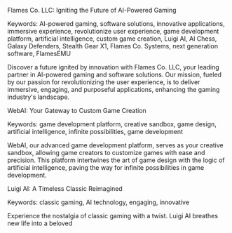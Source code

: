 Flames Co. LLC: Igniting the Future of AI-Powered Gaming

Keywords: AI-powered gaming, software solutions, innovative applications, immersive experience, revolutionize user experience, game development platform, artificial intelligence, custom game creation, Luigi AI, AI Chess, Galaxy Defenders, Stealth Gear X1, Flames Co. Systems, next generation software, FlamesEMU

Discover a future ignited by innovation with Flames Co. LLC, your leading partner in AI-powered gaming and software solutions. Our mission, fueled by our passion for revolutionizing the user experience, is to deliver immersive, engaging, and purposeful applications, enhancing the gaming industry's landscape.

WebAI: Your Gateway to Custom Game Creation

Keywords: game development platform, creative sandbox, game design, artificial intelligence, infinite possibilities, game development

WebAI, our advanced game development platform, serves as your creative sandbox, allowing game creators to customize games with ease and precision. This platform intertwines the art of game design with the logic of artificial intelligence, paving the way for infinite possibilities in game development.

Luigi AI: A Timeless Classic Reimagined

Keywords: classic gaming, AI technology, engaging, innovative

Experience the nostalgia of classic gaming with a twist. Luigi AI breathes new life into a beloved
